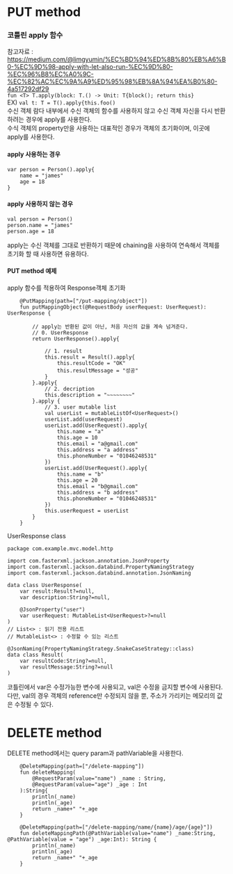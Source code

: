 # PUT method
### 코틀린 apply 함수
참고자료 : https://medium.com/@limgyumin/%EC%BD%94%ED%8B%80%EB%A6%B0-%EC%9D%98-apply-with-let-also-run-%EC%9D%80-%EC%96%B8%EC%A0%9C-%EC%82%AC%EC%9A%A9%ED%95%98%EB%8A%94%EA%B0%80-4a517292df29<br>
`fun <T> T.apply(block: T.() -> Unit: T{block(); return this}`<br>
EX) `val t: T = T().apply{this.foo()`<br>
수신 객체 람다 내부에서 수신 객체의 함수를 사용하지 않고 수신 객체 자신을 다시 반환하려는 경우에 apply를 사용한다.<br>
수식 객체의 property만을 사용하는 대표적인 경우가 객체의 초기화이며, 이곳에 apply를 사용한다.
#### apply 사용하는 경우
```
var person = Person().apply{
    name = "james"
    age = 18
}
```
#### apply 사용하지 않는 경우
```
val person = Person()
person.name = "james"
person.age = 18
```
apply는 수신 객체를 그대로 반환하기 때문에 chaining을 사용하여 연속해서 객체를 초기화 할 때 사용하면 유용하다.

#### PUT method 예제
apply 함수를 적용하여 Response객체 초기화
```
    @PutMapping(path=["/put-mapping/object"])
    fun putMappingObject(@RequestBody userRequest: UserRequest): UserResponse {

        // apply는 반환된 값이 아닌, 처음 자신의 값을 계속 넘겨준다.
        // 0. UserResponse
        return UserResponse().apply{

            // 1. result
            this.result = Result().apply{
                this.resultCode = "OK"
                this.resultMessage = "성공"
            }
        }.apply{
            // 2. decription
            this.description = "~~~~~~~~"
        }.apply {
            // 3. user mutable list
            val userList = mutableListOf<UserRequest>()
            userList.add(userRequest)
            userList.add(UserRequest().apply{
                this.name = "a"
                this.age = 10
                this.email = "a@gmail.com"
                this.address = "a address"
                this.phoneNumber = "01046248531"
            })
            userList.add(UserRequest().apply{
                this.name = "b"
                this.age = 20
                this.email = "b@gmail.com"
                this.address = "b address"
                this.phoneNumber = "01046248531"
            })
            this.userRequest = userList
        }
    }
```
UserResponse class
```
package com.example.mvc.model.http

import com.fasterxml.jackson.annotation.JsonProperty
import com.fasterxml.jackson.databind.PropertyNamingStrategy
import com.fasterxml.jackson.databind.annotation.JsonNaming

data class UserResponse(
    var result:Result?=null,
    var description:String?=null,

    @JsonProperty("user")
    var userRequest: MutableList<UserRequest>?=null
)
// List<> : 읽기 전용 리스트
// MutableList<> : 수정할 수 있는 리스트

@JsonNaming(PropertyNamingStrategy.SnakeCaseStrategy::class)
data class Result(
    var resultCode:String?=null,
    var resultMessage:String?=null
)
```
코틀린에서 var은 수정가능한 변수에 사용되고, val은 수정을 금지할 변수에 사용된다.<br>
다만, val의 경우 객체의 reference만 수정되지 않을 뿐, 주소가 가리키는 메모리의 값은 수정될 수 있다.

# DELETE method
DELETE method에서는 query param과 pathVariable을 사용한다.
```
    @DeleteMapping(path=["/delete-mapping"])
    fun deleteMapping(
        @RequestParam(value="name") _name : String,
        @RequestParam(value="age") _age : Int
    ):String{
        println(_name)
        println(_age)
        return _name+" "+_age
    }

    @DeleteMapping(path=["/delete-mapping/name/{name}/age/{age}"])
    fun deleteMappingPath(@PathVariable(value="name") _name:String, @PathVariable(value = "age") _age:Int): String {
        println(_name)
        println(_age)
        return _name+" "+_age
    }
```
